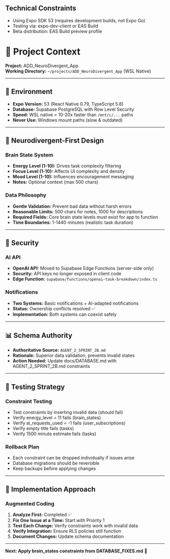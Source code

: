 ## Technical Constraints
- Using Expo SDK 53 (requires development builds, not Expo Go)
- Testing via: expo-dev-client or EAS Build
- Beta distribution: EAS Build preview profile


# 🎯 Project Context

**Project:** ADD_NeuroDivergent_App  
**Working Directory:** `~/projects/ADD_NeuroDivergent_App` (WSL Native)

---

## 🔧 Environment

- **Expo Version:** 53 (React Native 0.79, TypeScript 5.8)
- **Database:** Supabase PostgreSQL with Row Level Security
- **Speed:** WSL native = 10-20x faster than `/mnt/c/...` paths
- **Never Use:** Windows mount paths (slow & outdated)

---

## 🧠 Neurodivergent-First Design

### Brain State System
- **Energy Level (1-10):** Drives task complexity filtering
- **Focus Level (1-10):** Affects UI complexity and density  
- **Mood Level (1-10):** Influences encouragement messaging
- **Notes:** Optional context (max 500 chars)

### Data Philosophy
- **Gentle Validation:** Prevent bad data without harsh errors
- **Reasonable Limits:** 500 chars for notes, 1000 for descriptions
- **Required Fields:** Core brain state levels must exist for app to function
- **Time Boundaries:** 1-1440 minutes (realistic task duration)

---

## 🔐 Security

### AI API
- **OpenAI API:** Moved to Supabase Edge Functions (server-side only)
- **Security:** API keys no longer exposed in client code
- **Edge Function:** `supabase/functions/openai-task-breakdown/index.ts`

### Notifications
- **Two Systems:** Basic notifications + AI-adapted notifications
- **Status:** Ownership conflicts resolved ✅
- **Implementation:** Both systems can coexist safely

---

## 📊 Schema Authority

- **Authoritative Source:** `AGENT_2_SPRINT_2B.md`
- **Rationale:** Superior data validation, prevents invalid states
- **Action Needed:** Update docs/DATABASE.md with AGENT_2_SPRINT_2B.md constraints

---

## 🧪 Testing Strategy

### Constraint Testing
- Test constraints by inserting invalid data (should fail)
- Verify energy_level = 11 fails (brain_states)
- Verify ai_requests_used = -1 fails (user_subscriptions)
- Verify empty title fails (tasks)
- Verify 1500 minute estimate fails (tasks)

### Rollback Plan
- Each constraint can be dropped individually if issues arise
- Database migrations should be reversible
- Keep backups before applying changes

---

## 🚀 Implementation Approach

### Augmented Coding
1. **Analyze First:** Completed ✅
2. **Fix One Issue at a Time:** Start with Priority 1
3. **Test Each Change:** Verify constraints work with invalid data
4. **Verify Integration:** Ensure RLS policies still function
5. **Document Changes:** Update schema documentation

---

**Next: Apply brain_states constraints from DATABASE_FIXES.md** 🎯